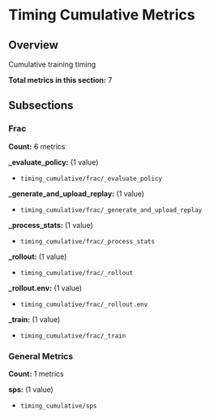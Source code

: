 # Timing Cumulative Metrics

## Overview

Cumulative training timing

**Total metrics in this section:** 7

## Subsections

### Frac

**Count:** 6 metrics

**_evaluate_policy:** (1 value)
- `timing_cumulative/frac/_evaluate_policy`

**_generate_and_upload_replay:** (1 value)
- `timing_cumulative/frac/_generate_and_upload_replay`

**_process_stats:** (1 value)
- `timing_cumulative/frac/_process_stats`

**_rollout:** (1 value)
- `timing_cumulative/frac/_rollout`

**_rollout.env:** (1 value)
- `timing_cumulative/frac/_rollout.env`

**_train:** (1 value)
- `timing_cumulative/frac/_train`


### General Metrics

**Count:** 1 metrics

**sps:** (1 value)
- `timing_cumulative/sps`


